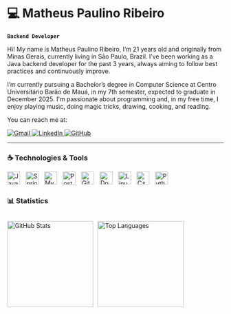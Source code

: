 # 💻 Matheus Paulino Ribeiro

**`Backend Developer`**

Hi! My name is Matheus Paulino Ribeiro, I’m 21 years old and originally from Minas Gerais, currently living in São Paulo, Brazil. I’ve been working as a Java backend developer for the past 3 years, always aiming to follow best practices and continuously improve.

I’m currently pursuing a Bachelor’s degree in Computer Science at Centro Universitário Barão de Mauá, in my 7th semester, expected to graduate in December 2025. I'm passionate about programming and, in my free time, I enjoy playing music, doing magic tricks, drawing, cooking, and reading.

You can reach me at:

<p align="left">
  <a href="mailto:mathpaulinor@gmail.com" target="_blank">
    <img 
      src="https://img.shields.io/badge/Gmail-D14836?style=for-the-badge&logo=gmail&logoColor=white" 
      alt="Gmail"
    />
  </a>
  <a href="https://www.linkedin.com/in/matheus-paulino-ribeiro/" target="_blank">
    <img 
      src="https://img.shields.io/badge/LinkedIn-0A66C2?style=for-the-badge&logo=linkedin&logoColor=white" 
      alt="LinkedIn"
    />
  </a>
    <a href="https://github.com/matheuspribeiro" target="_blank">
    <img 
      src="https://img.shields.io/badge/GitHub-181717?style=for-the-badge&logo=github&logoColor=white" 
      alt="GitHub"
    />
  </a>
</p>

---

### ☕ Technologies & Tools

<img 
    align="left" 
    alt="Java" 
    title="Java" 
    width="30px" 
    style="padding-right: 10px;" 
    src="https://cdn.jsdelivr.net/gh/devicons/devicon@latest/icons/java/java-original.svg"
/>
<img 
    align="left" 
    alt="Spring Boot" 
    title="Spring Boot" 
    width="30px" 
    style="padding-right: 10px;" 
    src="https://cdn.jsdelivr.net/gh/devicons/devicon@latest/icons/spring/spring-original.svg"
/>
<img 
    align="left" 
    alt="MySQL" 
    title="MySQL" 
    width="30px" 
    style="padding-right: 10px;" 
    src="https://cdn.jsdelivr.net/gh/devicons/devicon@latest/icons/mysql/mysql-original.svg"
/>
<img 
    align="left" 
    alt="PostgreSQL" 
    title="PostgreSQL" 
    width="30px" 
    style="padding-right: 10px;" 
    src="https://cdn.jsdelivr.net/gh/devicons/devicon@latest/icons/postgresql/postgresql-original.svg"
/>
<img 
    align="left" 
    alt="Git" 
    title="Git" 
    width="30px" 
    style="padding-right: 10px;" 
    src="https://cdn.jsdelivr.net/gh/devicons/devicon@latest/icons/git/git-original.svg"
/>
<img 
    align="left" 
    alt="Docker" 
    title="Docker" 
    width="30px" 
    style="padding-right: 10px;" 
    src="https://cdn.jsdelivr.net/gh/devicons/devicon@latest/icons/docker/docker-original.svg"
/>
<img 
    align="left" 
    alt="Linux" 
    title="Linux" 
    width="30px" 
    style="padding-right: 10px;" 
    src="https://cdn.jsdelivr.net/gh/devicons/devicon@latest/icons/linux/linux-original.svg"
/>
<img 
    align="left" 
    alt="C++" 
    title="C++" 
    width="30px" 
    style="padding-right: 10px;" 
    src="https://cdn.jsdelivr.net/gh/devicons/devicon@latest/icons/cplusplus/cplusplus-original.svg"
/>
<img 
    align="left" 
    alt="Python" 
    title="Python" 
    width="30px" 
    style="padding-right: 10px;" 
    src="https://cdn.jsdelivr.net/gh/devicons/devicon@latest/icons/python/python-original.svg"
/>

<br/>
<br/>

### 📊 Statistics

<div style="display: flex; flex-wrap: wrap; gap: 10px; align-items: center;">

  <img 
    alt="GitHub Stats" 
    height="200" 
    src="https://github-readme-stats.vercel.app/api?username=Matheus2237&show_icons=true&theme=tokyonight&include_all_commits=true" 
  />

  <img 
    alt="Top Languages" 
    height="200" 
    src="https://github-readme-stats.vercel.app/api/top-langs/?username=Matheus2237&theme=tokyonight&layout=compact&custom_title=Top%20Languages&langs_count=9" 
  />

</div>
